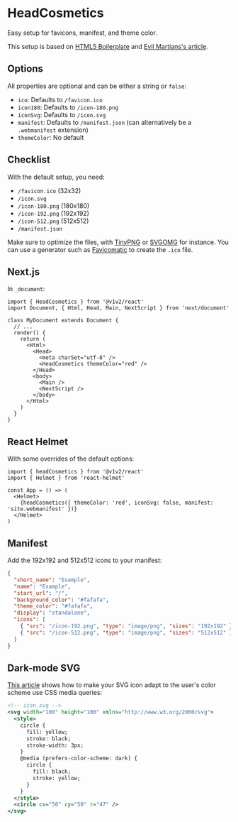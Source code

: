 # HeadCosmetics

Easy setup for favicons, manifest, and theme color.

This setup is based on [HTML5 Boilerplate](https://github.com/h5bp/html5-boilerplate/blob/main/src/index.html) and [Evil Martians's article](https://evilmartians.com/chronicles/how-to-favicon-in-2021-six-files-that-fit-most-needs).

## Options

All properties are optional and can be either a string or `false`:

- `ico`: Defaults to `/favicon.ico`
- `icon180`: Defaults to `/icon-180.png`
- `iconSvg`: Defaults to `/icon.svg`
- `manifest`: Defaults to `/manifest.json` (can alternatively be a `.webmanifest` extension)
- `themeColor`: No default

## Checklist

With the default setup, you need:

- `/favicon.ico` (32x32)
- `/icon.svg`
- `/icon-180.png` (180x180)
- `/icon-192.png` (192x192)
- `/icon-512.png` (512x512)
- `/manifest.json`

Make sure to optimize the files, with [TinyPNG](https://tinypng.com/) or [SVGOMG](https://jakearchibald.github.io/svgomg/) for instance. You can use a generator such as [Favicomatic](https://favicomatic.com/) to create the `.ico` file.

## Next.js

In `_document`:

```tsx
import { HeadCosmetics } from '@v1v2/react'
import Document, { Html, Head, Main, NextScript } from 'next/document'

class MyDocument extends Document {
  // ...
  render() {
    return (
      <Html>
        <Head>
          <meta charSet="utf-8" />
          <HeadCosmetics themeColor="red" />
        </Head>
        <body>
          <Main />
          <NextScript />
        </body>
      </Html>
    )
  }
}
```

## React Helmet

With some overrides of the default options:

```tsx
import { headCosmetics } from '@v1v2/react'
import { Helmet } from 'react-helmet'

const App = () => (
  <Helmet>
    {headCosmetics({ themeColor: 'red', iconSvg: false, manifest: 'site.webmanifest' })}
  </Helmet>
)
```

## Manifest

Add the 192x192 and 512x512 icons to your manifest:

```json
{
  "short_name": "Example",
  "name": "Example",
  "start_url": "/",
  "background_color": "#fafafa",
  "theme_color": "#fafafa",
  "display": "standalone",
  "icons": [
    { "src": "/icon-192.png", "type": "image/png", "sizes": "192x192" },
    { "src": "/icon-512.png", "type": "image/png", "sizes": "512x512" }
  ]
}
```

## Dark-mode SVG

[This article](https://blog.tomayac.com/2019/09/21/prefers-color-scheme-in-svg-favicons-for-dark-mode-icons/) shows how to make your SVG icon adapt to the user's color scheme use CSS media queries:

```xml
<!-- icon.svg -->
<svg width="100" height="100" xmlns="http://www.w3.org/2000/svg">
  <style>
    circle {
      fill: yellow;
      stroke: black;
      stroke-width: 3px;
    }
    @media (prefers-color-scheme: dark) {
      circle {
        fill: black;
        stroke: yellow;
      }
    }
  </style>
  <circle cx="50" cy="50" r="47" />
</svg>
```
